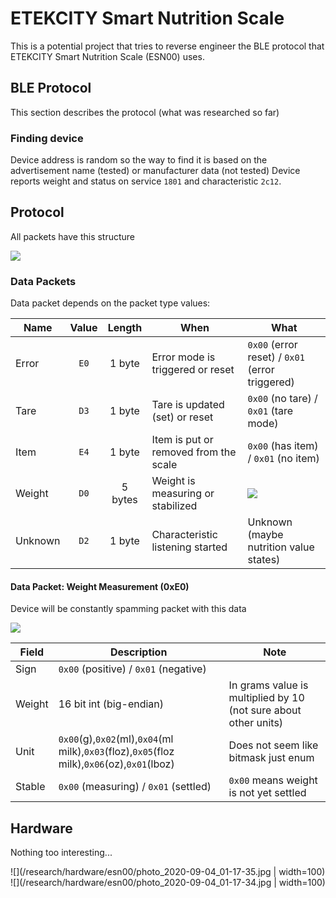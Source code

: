 # ETEKCITY Smart Nutrition Scale

This is a potential project that tries to reverse engineer the BLE protocol that
ETEKCITY Smart Nutrition Scale (ESN00) uses.

## BLE Protocol

This section describes the protocol (what was researched so far)

### Finding device

Device address is random so the way to find it is based on the advertisement name (tested) or manufacturer data (not tested)
Device reports weight and status on service `1801` and characteristic `2c12`.

## Protocol

All packets have this structure

![](https://kroki.io/packetdiag/svg/eNorSEzOTi1JyUxMV6jmUlAw0DW2UvBITUxJLbJWQAL6-grO-XnFJYl5JVYKBhVpqalpyQaJRkAdJlYKIZUFqQrRRfkliSWptkbmBrHWEB0BYLPB0kCFplYKPql56SUZaEqBCl0SSxKBkkA5oDotCDc6JzXP1jTWGtkJIAmwCmcPbwwLIY7MSE3OLi7N5arlAgALMjve)

### Data Packets

Data packet depends on the packet type values:

| Name    | Value | Length  | When                                  | What                                                                                                                                                                                                          |
| ------- | :---: | :-----: | ------------------------------------- | ------------------------------------------------------------------------------------------------------------------------------------------------------------------------------------------------------------- |
| Error   | `E0`  | 1 byte  | Error mode is triggered or reset      | `0x00` (error reset) / `0x01` (error triggered)                                                                                                                                                               |
| Tare    | `D3`  | 1 byte  | Tare is updated (set) or reset        | `0x00` (no tare) / `0x01` (tare mode)                                                                                                                                                                         |
| Item    | `E4`  | 1 byte  | Item is put or removed from the scale | `0x00` (has item) / `0x01` (no item)                                                                                                                                                                          |
| Weight  | `D0`  | 5 bytes | Weight is measuring or stabilized     | ![](https://kroki.io/packetdiag/svg/eNorSEzOTi1JyUxMV6jmUlDIy09Jjc9IzUzPKFGwVTAzsOYCCmopBGem5ylAQHROap6toY5CUX5JYkmqrZG5Qaw1SFxfH6wKrDwcYgBcuRFECTIAKoeoAmsIzcssKSZoPkgVxDkliUk5qQSdk1pSkpOawlXLxcUFAOOQPE8=) |
| Unknown | `D2`  | 1 byte  | Characteristic listening started      | Unknown (maybe nutrition value states)                                                                                                                                                                        |

#### Data Packet: Weight Measurement (0xE0)

Device will be constantly spamming packet with this data

![](https://kroki.io/packetdiag/svg/eNorSEzOTi1JyUxMV6jmUlDIy09Jjc9IzUzPKFGwVTAzsOYCCmopBGem5ylAQHROap6toY5CUX5JYkmqrZG5Qaw1SFxfH6wKrDwcYgBcuRFECTIAKoeoAmsIzcssKSZoPkgVxDkliUk5qQSdk1pSkpOawlXLxcUFAOOQPE8=)

| Field  | Description                                                                                 | Note                                                            |
| ------ | ------------------------------------------------------------------------------------------- | --------------------------------------------------------------- |
| Sign   | `0x00` (positive) / `0x01` (negative)                                                       |                                                                 |
| Weight | 16 bit int (big-endian)                                                                     | In grams value is multiplied by 10 (not sure about other units) |
| Unit   | `0x00`(g),`0x02`(ml),`0x04`(ml milk),`0x03`(floz),`0x05`(floz milk),`0x06`(oz),`0x01`(lboz) | Does not seem like bitmask just enum                            |
| Stable | `0x00` (measuring) / `0x01` (settled)                                                       | `0x00` means weight is not yet settled                          |

## Hardware

Nothing too interesting...

![](/research/hardware/esn00/photo_2020-09-04_01-17-35.jpg | width=100)
![](/research/hardware/esn00/photo_2020-09-04_01-17-34.jpg | width=100)
